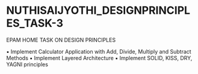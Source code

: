 # NUTHISAIJYOTHI_DESIGNPRINCIPLES_TASK-3
EPAM HOME TASK ON DESIGN PRINCIPLES  

▪ Implement Calculator Application with Add, Divide, Multiply and Subtract Methods
▪ Implement Layered Architecture
▪ Implement SOLID, KISS, DRY, YAGNI principles
